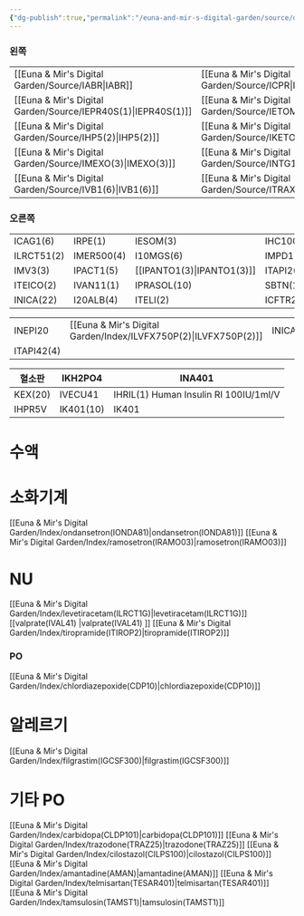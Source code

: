 ```yaml
---
{"dg-publish":true,"permalink":"/euna-and-mir-s-digital-garden/source/drug-code/","tags":["source","study_note"]}
---
```



### 왼쪽
|                |                |                |                |
| -------------- | -------------- | -------------- | -------------- |
| [[Euna & Mir's Digital Garden/Source/IABR\|IABR]]       | [[Euna & Mir's Digital Garden/Source/ICPR\|ICPR]]       | IDIGO          | IDX2(2)        |
| [[Euna & Mir's Digital Garden/Source/IEPR40S(1)\|IEPR40S(1)]] | [[Euna & Mir's Digital Garden/Source/IETOM(2)\|IETOM(2)]]   | [[Euna & Mir's Digital Garden/Source/IFZ(fulmazenil)\|IFZ(fulmazenil)]]        | IFURO(10)      |
| [[Euna & Mir's Digital Garden/Source/IHP5(2)\|IHP5(2)]]    | [[Euna & Mir's Digital Garden/Source/IKETOR(3)\|IKETOR(3)]]  | [[Euna & Mir's Digital Garden/Source/ILABE20(2)\|ILABE20(2)]] | ILIDO2A(3)     |
| [[Euna & Mir's Digital Garden/Source/IMEXO(3)\|IMEXO(3)]]   | [[Euna & Mir's Digital Garden/Source/INTG10(1)\|INTG10(1)]]  | [[Euna & Mir's Digital Garden/Source/IORNT51(2)\|IORNT51(2)]] | [[Euna & Mir's Digital Garden/Source/ITRAM50(2)\|ITRAM50(2)]] |
| [[Euna & Mir's Digital Garden/Source/IVB1(6)\|IVB1(6)]]    | [[Euna & Mir's Digital Garden/Source/ITRAX51(4)\|ITRAX51(4)]] | IVK1(2)        | [[Euna & Mir's Digital Garden/Source/IEPR60S(1)\|IEPR60S(1)]] |

### 오른쪽
|            |            |             |             |
| ---------- | ---------- | ----------- | ----------- |
| ICAG1(6)   | IRPE(1)    | IESOM(3)    | IHC1001(2)  |
| ILRCT51(2) | IMER500(4) | I10MGS(6)   | IMPD1253(1) |
| IMV3(3)    | IPACT1(5)   | [[IPANTO1(3)\|IPANTO1(3)]]  | ITAPI2(4)   |
| ITEICO(2)  | IVAN11(1)  | IPRASOL(10) | SBTN(10)    |
| INICA(22)  | I20ALB(4)  | ITELI(2)    | ICFTR22(2)  |


|            |              |             |            |            |
| ---------- | ------------ | ----------- | ---------- | ---------- |
| INEPI20   | [[Euna & Mir's Digital Garden/Index/ILVFX750P(2)\|ILVFX750P(2)]] | INICA10(22) | 120ALB (4) | ITELI(2)   |
| ITAPI42(4) |              |             |            | ICFTR22(2) |

| 혈소판  | IKH2PO4   | INA401                                |
| ------- | --------- | ------------------------------------- |
| KEX(20) | IVECU41   | IHRIL(1) Human Insulin RI 100IU/1ml/V |
| IHPR5V  | IK401(10) | IK401                                      |

# 수액

# 소화기계 
[[Euna & Mir's Digital Garden/Index/ondansetron(IONDA81)\|ondansetron(IONDA81)]]
[[Euna & Mir's Digital Garden/Index/ramosetron(IRAMO03)\|ramosetron(IRAMO03)]]

# NU
[[Euna & Mir's Digital Garden/Index/levetiracetam(ILRCT1G)\|levetiracetam(ILRCT1G)]]
[[valprate(IVAL41) \|valprate(IVAL41) ]]
[[Euna & Mir's Digital Garden/Index/tiropramide(ITIROP2)\|tiropramide(ITIROP2)]]
### PO 
[[Euna & Mir's Digital Garden/Index/chlordiazepoxide(CDP10)\|chlordiazepoxide(CDP10)]]
# 알레르기 
[[Euna & Mir's Digital Garden/Index/filgrastim(IGCSF300)\|filgrastim(IGCSF300)]]

# 기타 PO
[[Euna & Mir's Digital Garden/Index/carbidopa(CLDP101)\|carbidopa(CLDP101)]]
[[Euna & Mir's Digital Garden/Index/trazodone(TRAZ25)\|trazodone(TRAZ25)]]
[[Euna & Mir's Digital Garden/Index/cilostazol(CILPS100)\|cilostazol(CILPS100)]]
[[Euna & Mir's Digital Garden/Index/amantadine(AMAN)\|amantadine(AMAN)]]
[[Euna & Mir's Digital Garden/Index/telmisartan(TESAR401)\|telmisartan(TESAR401)]]
[[Euna & Mir's Digital Garden/Index/tamsulosin(TAMST1)\|tamsulosin(TAMST1)]]

